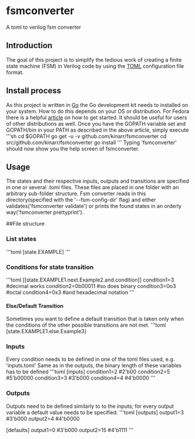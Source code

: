 # fsmconverter
A toml to  verilog fsm converter

## Introduction
The goal of this project is to simplify the tedious work of creating a finite state machine (FSM) in Verilog code by using the [TOML](https://github.com/toml-lang/toml "Tom's Obvious, Minimal Language") configuration file format.

## Install process
As this project is written in [Go](https://golang.org/ "The Go Programming Language") the Go development kit needs to installed on your system. How to do this depends on your OS or distribution.
For Fedora there is a helpful [article](https://developer.fedoraproject.org/tech/languages/go/go-installation.html) on how to get started. It should be useful for users of other distributions as well.
Once you have the GOPATH variable set and GOPATH/bin in your PATH as described in the above article,   simply execute
'''sh
cd $GOPATH
go get -u -v github.com/kinarr/fsmconverter
cd src/github.com/kinarr/fsmconverter
go install
'''
Typing 'fsmconverter' should now show you the help screen of fsmconverter.

## Usage
The states and their respective inputs, outputs and transitions are specified in one or several .toml files. These files are placed in one folder with an arbitrary sub-folder structure. 
Fsm converter reads in this directory(specified with the '--fsm-config-dir' flag) and either validates('fsmconverter validate') or prints the found states in an orderly way('fsmconverter prettyprint').

##File structure
### List states
'''toml
[state.EXAMPLE]
'''

### Conditions for state transition
'''toml
[[state.EXAMPLE1.next.Example2.and.condition]]
condition1=3        #decimal works
condition2=0b00011  #so does binary
condition3=0o3      #octal
condition4=0x3      #and hexadecimal notation
'''

#### Else/Default Transition
Sometimes you want to define a default transition that is taken only when the conditions of the other possible transitions are not met.
'''toml
[state.EXAMPLE1.else.Example3]

### Inputs
Every condition needs to be defined in one of the toml files used, e.g. 'inputs.toml'
Same as in the outputs, the binary length of these variables has to be defined
'''toml
[inputs]
condition1=2		#2'b00
condition2=5		#5'b00000
condition3=3		#3'b000
condition4=4		#4'b0000
'''

### Outputs
Outputs need to be defined similarly to to the inputs; for every output variable a default value needs to be specified.
'''toml
[outputs]
output1=3		#3'b000
output2=4		#4'b0000

[defaults]
output1=0		#3'b000
output2=15		#4'b1111
'''
